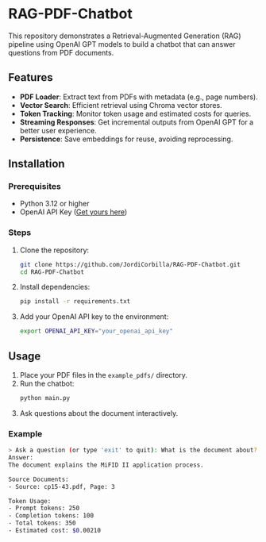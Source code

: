 # RAG-PDF-Chatbot

This repository demonstrates a Retrieval-Augmented Generation (RAG) pipeline using OpenAI GPT models to build a chatbot that can answer questions from PDF documents.

## Features
- **PDF Loader**: Extract text from PDFs with metadata (e.g., page numbers).
- **Vector Search**: Efficient retrieval using Chroma vector stores.
- **Token Tracking**: Monitor token usage and estimated costs for queries.
- **Streaming Responses**: Get incremental outputs from OpenAI GPT for a better user experience.
- **Persistence**: Save embeddings for reuse, avoiding reprocessing.

## Installation

### Prerequisites
- Python 3.12 or higher
- OpenAI API Key ([Get yours here](https://platform.openai.com/signup/))

### Steps
1. Clone the repository:
    ```bash
    git clone https://github.com/JordiCorbilla/RAG-PDF-Chatbot.git
    cd RAG-PDF-Chatbot
    ```

2. Install dependencies:
    ```bash
    pip install -r requirements.txt
    ```

3. Add your OpenAI API key to the environment:
    ```bash
    export OPENAI_API_KEY="your_openai_api_key"
    ```

## Usage

1. Place your PDF files in the `example_pdfs/` directory.
2. Run the chatbot:
    ```bash
    python main.py
    ```
3. Ask questions about the document interactively.

### Example
```bash
> Ask a question (or type 'exit' to quit): What is the document about?
Answer:
The document explains the MiFID II application process.

Source Documents:
- Source: cp15-43.pdf, Page: 3

Token Usage:
- Prompt tokens: 250
- Completion tokens: 100
- Total tokens: 350
- Estimated cost: $0.00210
